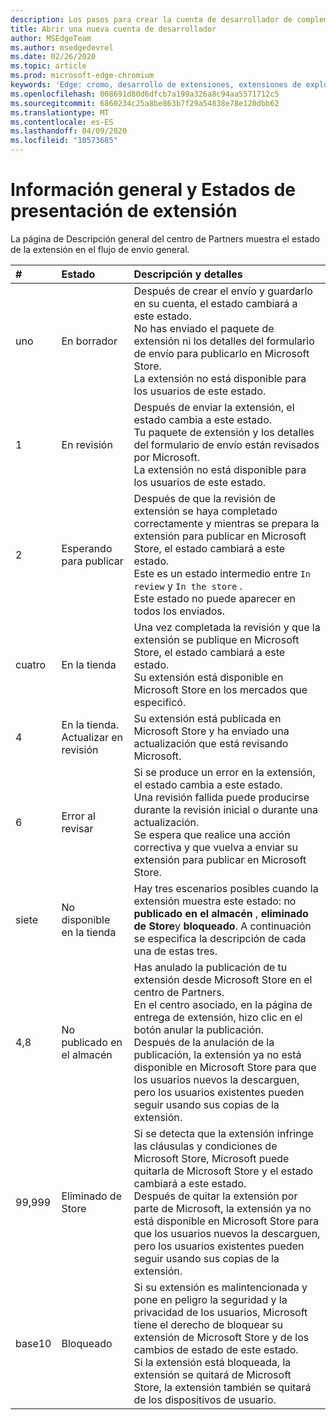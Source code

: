 ```yaml
---
description: Los pasos para crear la cuenta de desarrollador de complementos de Microsoft Edge en el centro de socios.
title: Abrir una nueva cuenta de desarrollador
author: MSEdgeTeam
ms.author: msedgedevrel
ms.date: 02/26/2020
ms.topic: article
ms.prod: microsoft-edge-chromium
keywords: 'Edge: cromo, desarrollo de extensiones, extensiones de explorador, complementos, centro de Partners, desarrollador'
ms.openlocfilehash: 008691d80d6dfcb7a199a326a8c94aa5571712c5
ms.sourcegitcommit: 6860234c25a8be863b7f29a54838e78e120dbb62
ms.translationtype: MT
ms.contentlocale: es-ES
ms.lasthandoff: 04/09/2020
ms.locfileid: "10573685"
---
```

# Información general y Estados de presentación de extensión  

La página de Descripción general del centro de Partners muestra el estado de la extensión en el flujo de envío general.  

| # |  Estado |  Descripción y detalles |  
|:--- |:--- |:--- |  
| uno |  En borrador |  Después de crear el envío y guardarlo en su cuenta, el estado cambiará a este estado.  <br />  No has enviado el paquete de extensión ni los detalles del formulario de envío para publicarlo en Microsoft Store.  <br />  La extensión no está disponible para los usuarios de este estado.  |  
| 1|  En revisión |  Después de enviar la extensión, el estado cambia a este estado.  <br />  Tu paquete de extensión y los detalles del formulario de envío están revisados por Microsoft.  <br />  La extensión no está disponible para los usuarios de este estado.  |  
| 2|  Esperando para publicar |  Después de que la revisión de extensión se haya completado correctamente y mientras se prepara la extensión para publicar en Microsoft Store, el estado cambiará a este estado.  <br />  Este es un estado intermedio entre `In review` y `In the store` .  <br />  Este estado no puede aparecer en todos los enviados.  |  
| cuatro|  En la tienda |  Una vez completada la revisión y que la extensión se publique en Microsoft Store, el estado cambiará a este estado.  <br />  Su extensión está disponible en Microsoft Store en los mercados que especificó.  |  
| 4 |  En la tienda.  Actualizar en revisión |  Su extensión está publicada en Microsoft Store y ha enviado una actualización que está revisando Microsoft.  |  
| 6 |  Error al revisar |  Si se produce un error en la extensión, el estado cambia a este estado.  <br />  Una revisión fallida puede producirse durante la revisión inicial o durante una actualización.  <br />  Se espera que realice una acción correctiva y que vuelva a enviar su extensión para publicar en Microsoft Store.  |  
| siete |  No disponible en la tienda |  Hay tres escenarios posibles cuando la extensión muestra este estado: no **publicado en el almacén** , **eliminado de Store**y **bloqueado**.  A continuación se especifica la descripción de cada una de estas tres.  |  
| 4,8 |  No publicado en el almacén |  Has anulado la publicación de tu extensión desde Microsoft Store en el centro de Partners.  <br />  En el centro asociado, en la página de entrega de extensión, hizo clic en el botón anular la publicación.  <br />  Después de la anulación de la publicación, la extensión ya no está disponible en Microsoft Store para que los usuarios nuevos la descarguen, pero los usuarios existentes pueden seguir usando sus copias de la extensión.  |  
| 99,999 |  Eliminado de Store |  Si se detecta que la extensión infringe las cláusulas y condiciones de Microsoft Store, Microsoft puede quitarla de Microsoft Store y el estado cambiará a este estado.  <br />  Después de quitar la extensión por parte de Microsoft, la extensión ya no está disponible en Microsoft Store para que los usuarios nuevos la descarguen, pero los usuarios existentes pueden seguir usando sus copias de la extensión.  |  
| base10 |  Bloqueado |  Si su extensión es malintencionada y pone en peligro la seguridad y la privacidad de los usuarios, Microsoft tiene el derecho de bloquear su extensión de Microsoft Store y de los cambios de estado de este estado.  <br />  Si la extensión está bloqueada, la extensión se quitará de Microsoft Store, la extensión también se quitará de los dispositivos de usuario.  |  
